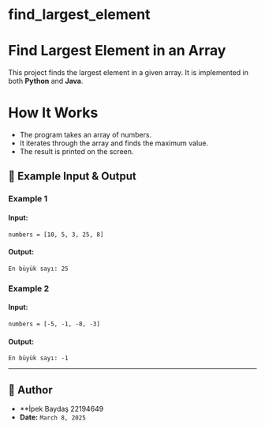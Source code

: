 # find_largest_element
# Find Largest Element in an Array

This project finds the largest element in a given array. It is implemented in both **Python** and **Java**.

# How It Works

- The program takes an array of numbers.
- It iterates through the array and finds the maximum value.
- The result is printed on the screen.

## 📝 Example Input & Output

### **Example 1**
#### Input:
```
numbers = [10, 5, 3, 25, 8]
```
#### Output:
```
En büyük sayı: 25
```

### **Example 2**
#### Input:
```
numbers = [-5, -1, -8, -3]
```
#### Output:
```
En büyük sayı: -1
```

---

## 👤 Author
- **İpek Baydaş 22194649
- **Date:** `March 8, 2025`
